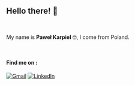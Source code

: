 ## Hello there! 👋
<br/>

My name is <strong>Paweł Karpiel</strong> 🤓, I come from Poland. 

<br/>

#### Find me on :
<div>
  <a href="mailto:pawel21599@gmail.com", target="_blank"><img alt="Gmail" src="https://img.shields.io/badge/Gmail-red?style=flat&logo=gmail&logoColor=white"/></a>
  <a href="https://www.linkedin.com/in/pawel-karpiel/", target="_blank">
    <img alt="LinkedIn" src="https://img.shields.io/badge/LinkedIn-blue?style=flat&logo=linkedin&logoColor=white"/>
  </a>
</div>

<!--
### Tech stack:   
<div>
    <img alt="JAVA" src="https://img.shields.io/badge/Java 11-orange?logo=java&logoColor=white&style=flat"/>
    <img alt="SPRING" src="https://img.shields.io/badge/Spring-white?logo=spring&style=flat"/>
    <img alt="Gradle" src="https://img.shields.io/badge/Maven-bluek?=white&style=flat"/>
    <img alt="POSTGRESQL" src="https://img.shields.io/badge/-PostgresSQL-blue?logo=postgresql&style=flat"/>
    <img alt="MySQL" src="https://img.shields.io/badge/MySQL-bluek?=white&style=flat"/>
</div>




### Tools:   
<div>
    <img alt="INTELIJ" src="https://img.shields.io/badge/-IntellIJ-lightgrey"/>
    <img alt="Git" src="https://img.shields.io/badge/Git-red?logo=git&logoColor=white&style=flat"/>
    <img alt="Postman" src="https://img.shields.io/badge/Postman-orange?logo=postman&logoColor=white&style=flat"/>
    <img alt="Lombok" src="https://img.shields.io/badge/-Lombok-lightgrey"/>
</div>
-->
